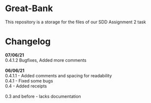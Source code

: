 # Great-Bank
This repository is a storage for the files of our SDD Assignment 2 task

# Changelog

**07/06/21**\
0.4.1.2 Bugfixes, Added more comments\
\
**06/06/21**\
0.4.1.1 - Added comments and spacing for readability\
0.4.1 - Fixed some bugs\
0.4 - Added receipts\
\
0.3 and before - lacks documentation

